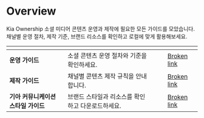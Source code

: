# Overview

Kia Ownership 소셜 미디어 콘텐츠 운영과 제작에 필요한 모든 가이드를 모았습니다.\
채널별 운영 절차, 제작 기준, 브랜드 리소스를 확인하고 로컬에 맞게 활용해보세요.





<table data-view="cards"><thead><tr><th></th><th></th><th data-hidden data-card-cover data-type="files"></th><th data-hidden></th><th data-hidden data-card-target data-type="content-ref"></th></tr></thead><tbody><tr><td><strong>운영 가이드</strong></td><td>소셜 콘텐츠 운영 절차와 기준을 확인하세요.</td><td></td><td></td><td><a href="broken-reference">Broken link</a></td></tr><tr><td><strong>제작 가이드</strong></td><td>채널별 콘텐츠 제작 규칙을 안내합니다.</td><td></td><td></td><td><a href="broken-reference">Broken link</a></td></tr><tr><td><strong>기아 커뮤니케이션 스타일 가이드</strong></td><td>브랜드 스타일과 리소스를 확인하고 다운로드하세요.</td><td></td><td></td><td><a href="broken-reference">Broken link</a></td></tr></tbody></table>







